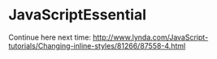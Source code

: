 # JavaScriptEssential

Continue here next time:
http://www.lynda.com/JavaScript-tutorials/Changing-inline-styles/81266/87558-4.html
